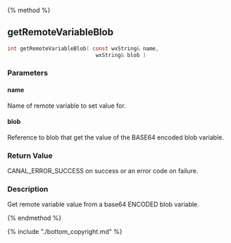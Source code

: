 
{% method %}
## getRemoteVariableBlob

```c
int getRemoteVariableBlob( const wxString& name, 
                            wxString& blob )
```

### Parameters

#### name
Name of remote variable to set value for.

#### blob
Reference to blob that get the value of the BASE64 encoded blob variable.

### Return Value
CANAL_ERROR_SUCCESS on success or an error code on failure. 

### Description
Get remote variable value from a base64 ENCODED blob variable. 

{% endmethod %}

{% include "./bottom_copyright.md" %}